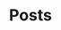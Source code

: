---
title: Posts
pagination:
  data: collections.posts
  size: 5000
  alias: posts
layout: layouts/posts
---